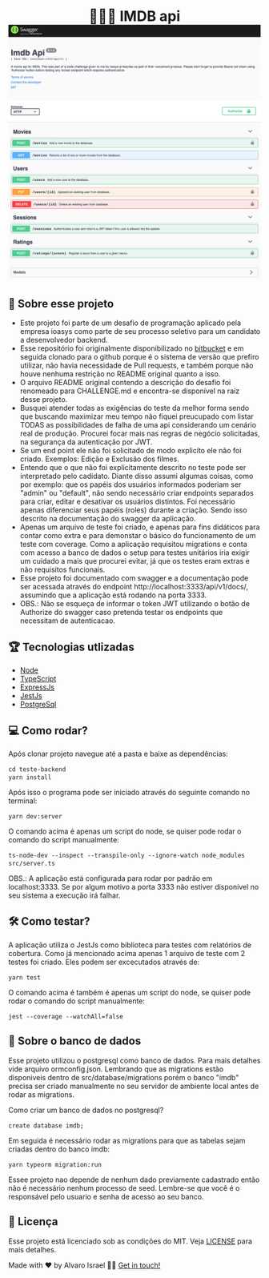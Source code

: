 <h1 align="center">
    👨🏻‍🎥 IMDB api<br>
    <img  alt="IMDb api" src="https://github.com/AlvaroIsrael/teste-backend/blob/master/src/img/swagger-api.png"/>
</h1>

## 📌 Sobre esse projeto

- Este projeto foi parte de um desafio de programação aplicado pela empresa ioasys como parte de seu processo seletivo para um candidato a desenvolvedor backend.
- Esse repositório foi originalmente disponibilizado no [bitbucket](https://bitbucket.org/ioasys/teste-backend/src/master/) e em seguida clonado para o github porque é o sistema de versão que prefiro utilizar, não havia necessidade de Pull requests, e também porque não houve nenhuma restrição no README original quanto a isso.
- O arquivo README original contendo a descrição do desafio foi renomeado para CHALLENGE.md e encontra-se disponível na raíz desse projeto.
- Busquei atender todas as exigências do teste da melhor forma sendo que buscando maximizar meu tempo não fiquei preucupado com listar TODAS as possibilidades de falha de uma api considerando um cenário real de produção. Procurei focar mais nas regras de negócio solicitadas, na segurança da autenticação por JWT.
- Se um end point ele não foi solicitado de modo explicíto ele não foi criado. Exemplos: Edição e Exclusão dos filmes.
- Entendo que o que não foi explicitamente descrito no teste pode ser interpretado pelo cadidato. Diante disso assumi algumas coisas, como por exemplo: que os papéis dos usuários informados poderiam ser "admin" ou "default", não sendo necessário criar endpoints separados para criar, editar e desativar os usuários distintos. Foi necessário apenas diferenciar seus papéis (roles) durante a criação. Sendo isso descrito na documentação do swagger da aplicação.
- Apenas um arquivo de teste foi criado, e apenas para fins didáticos para contar como extra e para demonstar o básico do funcionamento de um teste com coverage. Como a aplicação requisitou migrations e conta com acesso a banco de dados o setup para testes unitários iria exigir um cuidado a mais que procurei evitar, já que os testes eram extras e não requisitos funcionais.
- Esse projeto foi documentado com swagger e a documentação pode ser acessada através do endpoint http://localhost:3333/api/v1/docs/, assumindo que a aplicação está rodando na porta 3333.
- OBS.: Não se esqueça de informar o token JWT utilizando o botão de Authorize do swagger caso pretenda testar os endpoints que necessitam de autenticacao.

## 🏆 Tecnologias utlizadas

- [Node](https://nodejs.org/en/)
- [TypeScript](https://www.typescriptlang.org/)
- [ExpressJs](https://expressjs.com/)
- [JestJs](https://jestjs.io/)
- [PostgreSql](https://www.postgresql.org/)

## 💻 Como rodar?

Após clonar projeto navegue até a pasta e baixe as dependências:

```
cd teste-backend
yarn install
```

Após isso o programa pode ser iniciado através do seguinte comando no terminal:

```
yarn dev:server
```

O comando acima é apenas um script do node, se quiser pode rodar o comando do script manualmente:

```
ts-node-dev --inspect --transpile-only --ignore-watch node_modules src/server.ts
```

OBS.: A aplicação está configurada para rodar por padrão em localhost:3333.
Se por algum motivo a porta 3333 não estiver disponível no seu sistema a execução irá falhar.

## 🛠 Como testar?

A aplicação utiliza o JestJs como biblioteca para testes com relatórios de cobertura.
Como já mencionado acima apenas 1 arquivo de teste com 2 testes foi criado. Eles podem ser excecutados através de:

```
yarn test
```

O comando acima é também é apenas um script do node, se quiser pode rodar o comando do script manualmente:

```
jest --coverage --watchAll=false
```

## 💎 Sobre o banco de dados

Esse projeto utilizou o postgresql como banco de dados. Para mais detalhes vide arquivo ormconfig.json. Lembrando que as migrations estão disponiveis dentro de src/database/migrations porém o banco "imdb" precisa ser criado manualmente no seu servidor de ambiente local antes de rodar as migrations.

Como criar um banco de dados no postgresql?

```
create database imdb;
```

Em seguida é necessário rodar as migrations para que as tabelas sejam criadas dentro do banco imdb:

```
yarn typeorm migration:run
```

Essee projeto nao depende de nenhum dado previamente cadastrado então não é necessário nenhum processo de seed. Lembre-se que você é o responsável pelo usuario e senha de acesso ao seu banco.

## 📝 Licença

Esse projeto está licenciado sob as condições do MIT. Veja [LICENSE](LICENSE.md) para mais detalhes.

Made with ❤️ by Alvaro Israel 👏🏻 [Get in touch!](https://www.linkedin.com/in/alvaroisraeldesenvolvedor/)
